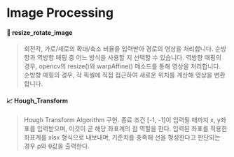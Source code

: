 # Image Processing
  
#### 🔄 resize_rotate_image
 > 회전각, 가로/세로의 확대/축소 비율을 입력받아 경로의 영상을 처리합니다. 순방향과 역방향 매핑 중 어느 방식을 사용할 지 선택할 수 있습니다.
 역방향 매핑의 경우, opencv의 resize()와 warpAffine() 메소드를 통해 영상을 처리합니다.
 순방향 매핑의 경우, 각 픽셀에 직접 접근하여 새로운 위치를 계산해 영상을 변환합니다.
 
#### 📈 Hough_Transform  
 > Hough Transform Algorithm 구현. 종료 조건 [-1, -1]이 입력될 때까지 x, y좌표를 입력받으며, 이것이 곧 해당 좌표계의 점 역할을 한다.
 > 입력된 좌표를 적용한 좌표계를 xlsx 형식으로 내보내며, 기준치를 충족해 선을 형성한다고 판단되는 경우 ρ와 θ값을 출력한다.
